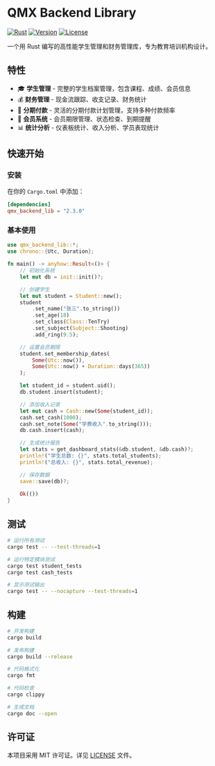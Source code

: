 # QMX Backend Library

[![Rust](https://img.shields.io/badge/rust-1.87+-orange.svg)](https://www.rust-lang.org)
[![Version](https://img.shields.io/badge/version-2.3.0-blue.svg)](https://github.com/H-Chris233/qmx_backend_lib)
[![License](https://img.shields.io/badge/license-MIT-green.svg)](LICENSE)

一个用 Rust 编写的高性能学生管理和财务管理库，专为教育培训机构设计。

## 特性

- 🎓 **学生管理** - 完整的学生档案管理，包含课程、成绩、会员信息
- 💰 **财务管理** - 现金流跟踪、收支记录、财务统计
- 📅 **分期付款** - 灵活的分期付款计划管理，支持多种付款频率
- 👥 **会员系统** - 会员期限管理、状态检查、到期提醒
- 📊 **统计分析** - 仪表板统计、收入分析、学员表现统计

## 快速开始

### 安装

在你的 `Cargo.toml` 中添加：

```toml
[dependencies]
qmx_backend_lib = "2.3.0"
```

### 基本使用

```rust
use qmx_backend_lib::*;
use chrono::{Utc, Duration};

fn main() -> anyhow::Result<()> {
    // 初始化系统
    let mut db = init::init()?;

    // 创建学生
    let mut student = Student::new();
    student
        .set_name("张三".to_string())
        .set_age(18)
        .set_class(Class::TenTry)
        .set_subject(Subject::Shooting)
        .add_ring(9.5);

    // 设置会员期限
    student.set_membership_dates(
        Some(Utc::now()),
        Some(Utc::now() + Duration::days(365))
    );

    let student_id = student.uid();
    db.student.insert(student);

    // 添加收入记录
    let mut cash = Cash::new(Some(student_id));
    cash.set_cash(1000);
    cash.set_note(Some("学费收入".to_string()));
    db.cash.insert(cash);

    // 生成统计报告
    let stats = get_dashboard_stats(&db.student, &db.cash)?;
    println!("学生总数: {}", stats.total_students);
    println!("总收入: {}", stats.total_revenue);

    // 保存数据
    save::save(db)?;
    
    Ok(())
}
```

## 测试

```bash
# 运行所有测试
cargo test -- --test-threads=1

# 运行特定模块测试
cargo test student_tests
cargo test cash_tests

# 显示测试输出
cargo test -- --nocapture --test-threads=1
```

## 构建

```bash
# 开发构建
cargo build

# 发布构建
cargo build --release

# 代码格式化
cargo fmt

# 代码检查
cargo clippy

# 生成文档
cargo doc --open
```

## 许可证

本项目采用 MIT 许可证。详见 [LICENSE](LICENSE) 文件。